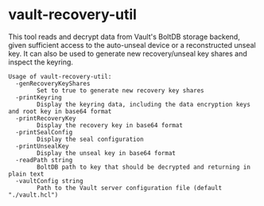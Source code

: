 # vault-recovery-util

This tool reads and decrypt data from Vault's BoltDB storage backend, given
sufficient access to the auto-unseal device or a reconstructed unseal key. It
can also be used to generate new recovery/unseal key shares and inspect the
keyring.

```shell
Usage of vault-recovery-util:
  -genRecoveryKeyShares
        Set to true to generate new recovery key shares
  -printKeyring
        Display the keyring data, including the data encryption keys and root key in base64 format
  -printRecoveryKey
        Display the recovery key in base64 format
  -printSealConfig
        Display the seal configuration
  -printUnsealKey
        Display the unseal key in base64 format
  -readPath string
        BoltDB path to key that should be decrypted and returning in plain text
  -vaultConfig string
        Path to the Vault server configuration file (default "./vault.hcl")
```
